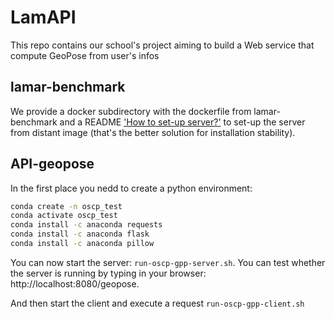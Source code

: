 # LamAPI
This repo contains our school's project aiming to build a Web service that compute GeoPose from user's infos
## lamar-benchmark

We provide a docker subdirectory with the dockerfile from lamar-benchmark and a README ['How to set-up server?'](docker/DOCKER.md) to set-up the server from distant image (that's the better solution for installation stability).

## API-geopose
In the first place you nedd to create a python environment:
```sh
conda create -n oscp_test
conda activate oscp_test
conda install -c anaconda requests
conda install -c anaconda flask
conda install -c anaconda pillow
```

You can now start the server: ``run-oscp-gpp-server.sh``. You can test whether the server is running by typing in your browser: http://localhost:8080/geopose.

And then start the client and execute a request ``run-oscp-gpp-client.sh``
